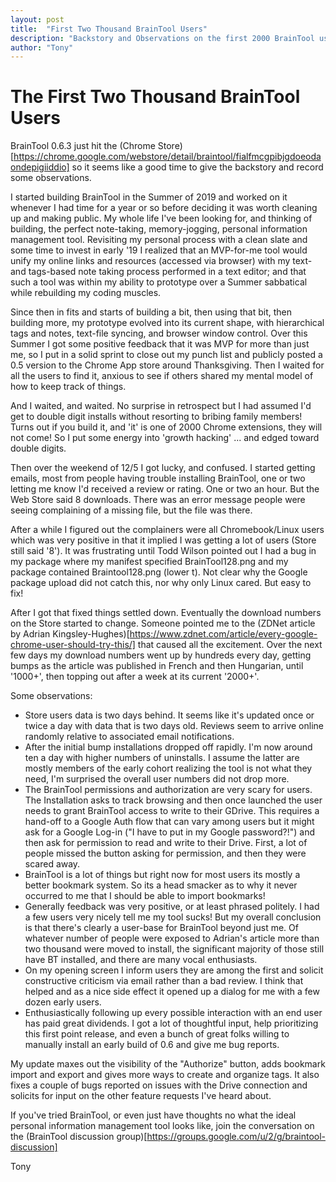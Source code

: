 ```yaml
---
layout: post
title:  "First Two Thousand BrainTool Users"
description: "Backstory and Observations on the first 2000 BrainTool users."
author: "Tony"
---
```


# The First Two Thousand BrainTool Users

BrainTool 0.6.3 just hit the (Chrome Store)[https://chrome.google.com/webstore/detail/braintool/fialfmcgpibjgdoeodaondepigiiddio] so it seems like a good time to give the backstory and record some observations. 

I started building BrainTool in the Summer of 2019 and worked on it whenever I had time for a year or so before deciding it was worth cleaning up and making public. My whole life I've been looking for, and thinking of building, the perfect note-taking, memory-jogging, personal information management tool. Revisiting my personal process with a clean slate and some time to invest in early '19 I realized that an MVP-for-me tool would unify my online links and resources (accessed via browser) with my text- and tags-based note taking process performed in a text editor; and that such a tool was within my ability to prototype over a Summer sabbatical while rebuilding my coding muscles.

Since then in fits and starts of building a bit, then using that bit, then building more, my prototype evolved into its current shape, with hierarchical tags and notes, text-file syncing, and browser window control. Over this Summer I got some positive feedback that it was MVP for more than just me, so I put in a solid sprint to close out my punch list and publicly posted a 0.5 version to the Chrome App store around Thanksgiving. Then I waited for all the users to find it, anxious to see if others shared my mental model of how to keep track of things.

And I waited, and waited. No surprise in retrospect but I had assumed I'd get to double digit installs without resorting to bribing family members! Turns out if you build it, and 'it' is one of 2000 Chrome extensions, they will not come! So I put some energy into 'growth hacking' ... and edged toward double digits.

Then over the weekend of 12/5 I got lucky, and confused. I started getting emails, most from people having trouble installing BrainTool, one or two letting me know I'd received a review or rating. One or two an hour. But the Web Store said 8 downloads. There was an error message people were seeing complaining of a missing file, but the file was there.

After a while I figured out the complainers were all Chromebook/Linux users which was very positive in that it implied I was getting a lot of users (Store still said '8'). It was frustrating until Todd Wilson pointed out I had a bug in my package where my manifest specified BrainTool128.png and my package contained Braintool128.png (lower t). Not clear why the Google package upload did not catch this, nor why only Linux cared. But easy to fix!

After I got that fixed things settled down. Eventually the download numbers on the Store started to change. Someone pointed me to the (ZDNet article by Adrian Kingsley-Hughes)[https://www.zdnet.com/article/every-google-chrome-user-should-try-this/] that caused all the excitement. Over the next few days my download numbers went up by hundreds every day, getting bumps as the article was published in French and then Hungarian, until '1000+', then topping out after a week at its current '2000+'.

Some observations:
- Store users data is two days behind. It seems like it's updated once or twice a day with data that is two days old. Reviews seem to arrive online randomly relative to associated email notifications.
- After the initial bump installations dropped off rapidly. I'm now around ten a day with higher numbers of uninstalls. I assume the latter are mostly members of the early cohort realizing the tool is not what they need, I'm surprised the overall user numbers did not drop more.
- The BrainTool permissions and authorization are very scary for users. The Installation asks to track browsing and then once launched the user needs to grant BrainTool access to write to their GDrive. This requires a hand-off to a Google Auth flow that can vary among users but it might ask for a Google Log-in ("I have to put in my Google password?!") and then ask for permission to read and write to their Drive. First, a lot of people missed the button asking for permission, and then they were scared away.
- BrainTool is a lot of things but right now for most users its mostly a better bookmark system. So its a head smacker as to why it never occurred to me that I should be able to import bookmarks!
- Generally feedback was very positive, or at least phrased politely. I had a few users very nicely tell me my tool sucks! But my overall conclusion is that there's clearly a user-base for BrainTool beyond just me. Of whatever number of people were exposed to Adrian's article more than two thousand were moved to install, the significant majority of those still have BT installed, and there are many vocal enthusiasts. 
- On my opening screen I inform users they are among the first and solicit constructive criticism via email rather than a bad review. I think that helped and as a nice side effect it opened up a dialog for me with a few dozen early users.
- Enthusiastically following up every possible interaction with an end user has paid great dividends. I got a lot of thoughtful input, help prioritizing this first point release, and even a bunch of great folks willing to manually install an early build of 0.6 and give me bug reports.

My update maxes out the visibility of the "Authorize" button, adds bookmark import and export and gives more ways to create and organize tags. It also fixes a couple of bugs reported on issues with the Drive connection and solicits for input on the other feature requests I've heard about.

If you've tried BrainTool, or even just have thoughts no what the ideal personal information management tool looks like, join the conversation on the (BrainTool discussion group)[https://groups.google.com/u/2/g/braintool-discussion]

Tony
